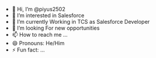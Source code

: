 - 👋 Hi, I’m @piyus2502
- 👀 I’m interested in Salesforce
- 🌱 I’m currently Working in TCS as Salesforce Developer
- 💞️ I’m looking For new opportunities
- 📫 How to reach me ...
- 😄 Pronouns: He/Him
- ⚡ Fun fact: ...

<!---
piyus2502/piyus2502 is a ✨ special ✨ repository because its `README.md` (this file) appears on your GitHub profile.
You can click the Preview link to take a look at your changes.
--->
